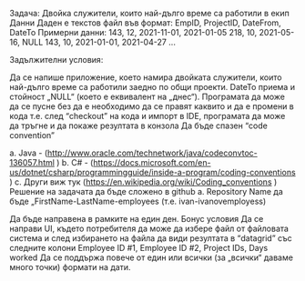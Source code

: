 Задача: Двойка служители, които най-дълго време са работили в екип Данни Даден е текстов файл във формат: 
EmpID, ProjectID, DateFrom, DateTo 
Примерни данни: 143, 12, 2021-11-01, 2021-01-05 218, 10, 2021-05-16, NULL 143, 10, 2021-01-01, 2021-04-27 ... 

Задължителни условия:

Да се напише приложение, което намира двойката служители, които най-дълго време са работили заедно по общи проекти.
DateTo приема и стойност „NULL“ (което е еквивалент на „днес“).
Програмата да може да се пусне без да е необходимо да се правят каквито и да е промени в кода т.е. след “checkout” на кода и импорт в IDE, програмата да може да тръгне и да покаже резултата в конзола
Да бъде спазен “code convention” 

a. Java - (http://www.oracle.com/technetwork/java/codeconvtoc-136057.html ) 
b. C# - (https://docs.microsoft.com/en-us/dotnet/csharp/programmingguide/inside-a-program/coding-conventions ) 
c. Други виж тук (https://en.wikipedia.org/wiki/Coding_conventions )
Решение на задачата да бъде сложено в github
a. Repository Name да бъде „FirstName-LastName-employees (т.е. ivan-ivanovemployess)

Да бъде направена в рамките на един ден. Бонус условия
Да се направи UI, където потребителя да може да избере файл от файловата система и след избирането на файла да види резултата в “datagrid” със следните колони Employee ID #1, Employee ID #2, Project IDs, Days worked
Да се поддържа повече от един или всички (за „всички“ даваме много точки) формати на дати.
